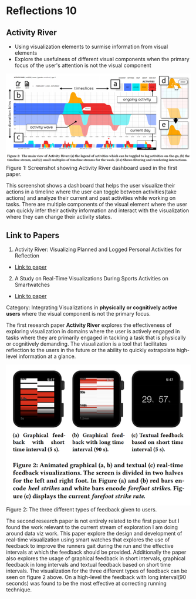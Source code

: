 Reflections 10
===

Activity River
-----------------
- Using visualization elements to surmise information from visual elements
- Explore the usefulness of different visual components when the primary focus of the user's attention is not the visual component



![Screenshot from Paper](/images/activityRiver.png)
Figure 1: Screenshot showing Activity River dashboard used in the first paper.

This screenshot shows a dashboard that helps the user visualize their actions in a timeline where the user can toggle between activities(take actions) and analyze their current and past activities while working on tasks. There are multiple components of the visual element where the user can quickly infer their activity information and interact with the visualization where they can change their activity states.

Link to Papers
-----------------
1. Activity River: Visualizing Planned and Logged Personal Activities for Reflection
  - [Link to paper](https://dl.acm.org/doi/pdf/10.1145/3399715.3399921)
2. A Study on Real-Time Visualizations During Sports Activities on Smartwatches
  - [Link to paper](https://dl.acm.org/doi/pdf/10.1145/3428361.3428409)

Category: Integrating Visualizations in **physically or cognitively active users** where the visual component is not the primary focus.

The first research paper **Activity River** explores the effectiveness of exploring visualization in domains where the user is actively engaged in tasks where they are primarily engaged in tackling a task that is physically or cognitively demanding. The visualization is a tool that facilitates reflection to the users in the future or the ability to quickly extrapolate high-level information at a glance.


![Screenshot for feedback for runners](/images/runnerFeedback.png)
Figure 2: The three different types of feedback given to users.

The second research paper is not entirely related to the first paper but I found the work relevant to the current stream of exploration I am doing around data viz work. This paper explore the design and development of real-time visualization using smart watches that explores the use of feedback to improve the runners gait during the run and the effective intervals at which the feedback should be provided. Additionally the paper also explores the usage of graphical feedback in short intervals, graphical feedback in long intervals and textual feedback based on short time intervals. The visualization for the three different types of feedback can be seen on figure 2 above. On a high-level the feedback with long interval(90 seconds) was found to be the most effective at correcting running technique.
